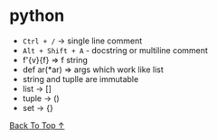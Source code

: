 # python
- `Ctrl + /` -> single line comment
- `Alt + Shift + A` - docstring or multiline comment
- f'{v}{f} => f string
- def ar(*ar) => args which work like list
- string and tuplle are immutable
- list -> []
- tuple -> ()
- set -> {}

[Back To Top &#8593;](#python)
<br>
